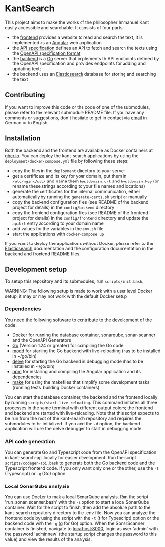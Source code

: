 # KantSearch

This project aims to make the works of the philosopher Immanuel Kant easily accessible and searchable. It consists of four parts:

- the [frontend](https://github.com/FrHorschig/kant-search-frontend) provides a website to read and search the text, it is implemented as an [Angular](https://angular.dev/) web application
- the [API specification](https://github.com/FrHorschig/kant-search-api) defines an API to fetch and search the texts using the [OpenAPI specification format](https://swagger.io/)
- the [backend](https://github.com/FrHorschig/kant-search-backend) is a [Go](https://go.dev/) server that implements th API endpoints defined by the OpenAPI specification and provides endpoints for adding and updating texts
- the backend uses an [Elasticsearch](https://www.elastic.co/) database for storing and searching the text

## Contributing

If you want to improve this code or the code of one of the submodules, please refer to the relevant submodule README file. If you have any comments or suggestions, don't hesitate to get in contact via [email](mailto:frhorschig-coding@mailbox.org) in German or in English.

## Installation

Both the backend and the frontend are available as Docker containers at [ghcr.io](ghcr.io/frhorschig/kant-search-frontend). You can deploy the kant-search applications by using the `deployment/docker-compose.yml` file by following these steps:
- copy the files in the `deployment` directory to your server
- get a certificate and its key for your domain, put them in `/etc/nginx/ssl/` and name them `hostdomain.crt` and `hostdomain.key` (or rename these strings according to your file names and locations)
- generate the certificates for the internal communication, either automatically by running the `generate-certs.sh` script or manually
- copy the backend configuration files (see README of the backend project for details) in the `config/backend` directory
- copy the frontend configuration files (see README of the frontend project for details) in the `config/frontend` directory and update the `apiUrl` entry according to your domain name
- add values for the variables in the `env.sh` file
- start the applications with `docker-compose up`

If you want to deploy the applications without Docker, please refer to the [Elasticsearch](https://www.elastic.co/docs/solutions/search) documentation and the configuration documentation in the backend and frontend README files.

## Development setup

To setup this repository and its submodules, run `scripts/init.bash`.

WARNING: The following setup is made to work with a user level Docker setup, it may or may not work with the default Docker setup

### Dependencies

You need the following software to contribute to the development of the code:

- [Docker](https://www.docker.com/get-started/) for running the database container, sonarqube, sonar-scanner and the OpenAPI Generators
- [Go](https://go.dev/learn/) (Version 1.24 or greater) for compiling the Go code
- [modd](https://github.com/cortesi/modd) for starting the Go backend with live-reloading (has to be installed in ~/go/bin)
- [delve](https://github.com/go-delve/delve) for starting the Go backend in debugging mode (has to be installed in ~/go/bin)
- [npm](https://docs.npmjs.com/getting-started/configuring-your-local-environment) for installing and compiling the Angular application and its dependencies
- [make](https://www.gnu.org/software/make/) for using the makefiles that simplify some development tasks (running tests, building Docker containers)

You can start the database container, the backend and the frontend locally by running `scripts/start-live-reloading`. This command initiates all three processes in the same terminal with different output colors; the frontend and backend are started with live-reloading. Note that this script expects to be run from the root of the kant-search repository and requires the submodules to be initialized. If you add the `-d` option, the backend application will use the delve debugger to start in debugging mode.

### API code generation

You can generate Go and Typescript code from the OpenAPI specification in kant-search-api locally for easier development. Run the script `scripts/codegen-api.bash` to generate both the Go backend code and the Typescript frontend code. If you only want only one or the other, use the `-t` (Typescript) or `-g` (Go) option.

### Local SonarQube analysis

You can use Docker to mak  a local SonarQube analysis. Run the script 'run_sonar_scanner.bash' with the `-s` option to start a local SonarQube container. Wait for the script to finish, then add the absolute path to the kant-search repository directory to the .env file. Now you can analyze the frontend code by using the script with the `-t` (t for Typescript) option or the backend code with the `-g` (g for Go) option. When the SonarScanner container is finished, navigate to [localhost:8000](http://localhost:8000), login as user 'admin' with the password 'adminnew' (the startup script changes the password to this value) and view the results of the analysis.
